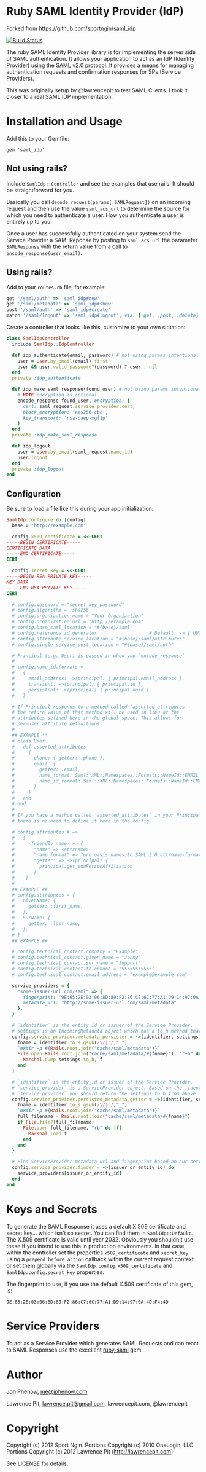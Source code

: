 # Ruby SAML Identity Provider (IdP)

Forked from https://github.com/sportngin/saml_idp

[![Build Status](https://circleci.com/18F/saml_idp.png)](https://circleci.com/18F/saml_idp)

The ruby SAML Identity Provider library is for implementing the server side of SAML authentication. It allows
your application to act as an IdP (Identity Provider) using the
[SAML v2.0](http://en.wikipedia.org/wiki/Security_Assertion_Markup_Language)
protocol. It provides a means for managing authentication requests and confirmation responses for SPs (Service Providers).

This was originally setup by @lawrencepit to test SAML Clients. I took it closer to a real
SAML IDP implementation.

# Installation and Usage

Add this to your Gemfile:

    gem 'saml_idp'

## Not using rails?
Include `SamlIdp::Controller` and see the examples that use rails. It should be straightforward for you.

Basically you call `decode_request(params[:SAMLRequest])` on an incoming request and then use the value
`saml_acs_url` to determine the source for which you need to authenticate a user. How you authenticate
a user is entirely up to you.

Once a user has successfully authenticated on your system send the Service Provider a SAMLReponse by
posting to `saml_acs_url` the parameter `SAMLResponse` with the return value from a call to
`encode_response(user_email)`.

## Using rails?
Add to your `routes.rb` file, for example:

``` ruby
get '/saml/auth' => 'saml_idp#new'
get '/saml/metadata' => 'saml_idp#show'
post '/saml/auth' => 'saml_idp#create'
match '/saml/logout' => 'saml_idp#logout', via: [:get, :post, :delete]
```

Create a controller that looks like this, customize to your own situation:

``` ruby
class SamlIdpController
  include SamlIdp::IdpController

  def idp_authenticate(email, password) # not using params intentionally
    user = User.by_email(email).first
    user && user.valid_password?(password) ? user : nil
  end
  private :idp_authenticate

  def idp_make_saml_response(found_user) # not using params intentionally
    # NOTE encryption is optional
    encode_response found_user, encryption: {
      cert: saml_request.service_provider.cert,
      block_encryption: 'aes256-cbc',
      key_transport: 'rsa-oaep-mgf1p'
    }
  end
  private :idp_make_saml_response

  def idp_logout
    user = User.by_email(saml_request.name_id)
    user.logout
  end
  private :idp_logout
end
```

## Configuration

Be sure to load a file like this during your app initialization:

```ruby
SamlIdp.configure do |config|
  base = "http://example.com"

  config.x509_certificate = <<-CERT
-----BEGIN CERTIFICATE-----
CERTIFICATE DATA
-----END CERTIFICATE-----
CERT

  config.secret_key = <<-CERT
-----BEGIN RSA PRIVATE KEY-----
KEY DATA
-----END RSA PRIVATE KEY-----
CERT

  # config.password = "secret_key_password"
  # config.algorithm = :sha256
  # config.organization_name = "Your Organization"
  # config.organization_url = "http://example.com"
  # config.base_saml_location = "#{base}/saml"
  # config.reference_id_generator                   # Default: -> { UUID.generate }
  # config.attribute_service_location = "#{base}/saml/attributes"
  # config.single_service_post_location = "#{base}/saml/auth"

  # Principal (e.g. User) is passed in when you `encode_response`
  #
  # config.name_id.formats =
  #   {
  #     email_address: ->(principal) { principal.email_address },
  #     transient: ->(principal) { principal.id },
  #     persistent: ->(principal) { principal.uuid },
  #   }

  # If Principal responds to a method called `asserted_attributes`
  # the return value of that method will be used in lieu of the
  # attributes defined here in the global space. This allows for
  # per-user attribute definitions.
  #
  ## EXAMPLE **
  # class User
  #   def asserted_attributes
  #     {
  #       phone: { getter: :phone },
  #       email: {
  #         getter: :email,
  #         name_format: Saml::XML::Namespaces::Formats::NameId::EMAIL_ADDRESS,
  #         name_id_format: Saml::XML::Namespaces::Formats::NameId::EMAIL_ADDRESS
  #       }
  #     }
  #   end
  # end
  #
  # If you have a method called `asserted_attributes` in your Principal class,
  # there is no need to define it here in the config.

  # config.attributes # =>
  #   {
  #     <friendly_name> => {                                                  # required (ex "eduPersonAffiliation")
  #       "name" => <attrname>                                                # required (ex "urn:oid:1.3.6.1.4.1.5923.1.1.1.1")
  #       "name_format" => "urn:oasis:names:tc:SAML:2.0:attrname-format:uri", # not required
  #       "getter" => ->(principal) {                                         # not required
  #         principal.get_eduPersonAffiliation                                # If no "getter" defined, will try
  #       }                                                                   # `principal.eduPersonAffiliation`, or no values will
  #    }                                                                      # be output
  #
  ## EXAMPLE ##
  # config.attributes = {
  #   GivenName: {
  #     getter: :first_name,
  #   },
  #   SurName: {
  #     getter: :last_name,
  #   },
  # }
  ## EXAMPLE ##

  # config.technical_contact.company = "Example"
  # config.technical_contact.given_name = "Jonny"
  # config.technical_contact.sur_name = "Support"
  # config.technical_contact.telephone = "55555555555"
  # config.technical_contact.email_address = "example@example.com"

  service_providers = {
    "some-issuer-url.com/saml" => {
      fingerprint: "9E:65:2E:03:06:8D:80:F2:86:C7:6C:77:A1:D9:14:97:0A:4D:F4:4D",
      metadata_url: "http://some-issuer-url.com/saml/metadata"
    },
  }

  # `identifier` is the entity_id or issuer of the Service Provider,
  # settings is an IncomingMetadata object which has a to_h method that needs to be persisted
  config.service_provider.metadata_persister = ->(identifier, settings) {
    fname = identifier.to_s.gsub(/\/|:/,"_")
    `mkdir -p #{Rails.root.join("cache/saml/metadata")}`
    File.open Rails.root.join("cache/saml/metadata/#{fname}"), "r+b" do |f|
      Marshal.dump settings.to_h, f
    end
  }

  # `identifier` is the entity_id or issuer of the Service Provider,
  # `service_provider` is a ServiceProvider object. Based on the `identifier` or the
  # `service_provider` you should return the settings.to_h from above
  config.service_provider.persisted_metadata_getter = ->(identifier, service_provider){
    fname = identifier.to_s.gsub(/\/|:/,"_")
    `mkdir -p #{Rails.root.join("cache/saml/metadata")}`
    full_filename = Rails.root.join("cache/saml/metadata/#{fname}")
    if File.file?(full_filename)
      File.open full_filename, "rb" do |f|
        Marshal.load f
      end
    end
  }

  # Find ServiceProvider metadata_url and fingerprint based on our settings
  config.service_provider.finder = ->(issuer_or_entity_id) do
    service_providers[issuer_or_entity_id]
  end
end
```

# Keys and Secrets
To generate the SAML Response it uses a default X.509 certificate and secret key... which isn't so secret.
You can find them in `SamlIdp::Default`. The X.509 certificate is valid until year 2032.
Obviously you shouldn't use these if you intend to use this in production environments. In that case,
within the controller set the properties `x509_certificate` and `secret_key` using a `prepend_before_action`
callback within the current request context or set them globally via the `SamlIdp.config.x509_certificate`
and `SamlIdp.config.secret_key` properties.

The fingerprint to use, if you use the default X.509 certificate of this gem, is:

```
9E:65:2E:03:06:8D:80:F2:86:C7:6C:77:A1:D9:14:97:0A:4D:F4:4D
```


# Service Providers
To act as a Service Provider which generates SAML Requests and can react to SAML Responses use the
excellent [ruby-saml](https://github.com/onelogin/ruby-saml) gem.


# Author
Jon Phenow, me@jphenow.com

Lawrence Pit, lawrence.pit@gmail.com, lawrencepit.com, @lawrencepit

# Copyright
Copyright (c) 2012 Sport Ngin.
Portions Copyright (c) 2010 OneLogin, LLC
Portions Copyright (c) 2012 Lawrence Pit (http://lawrencepit.com)

See LICENSE for details.
